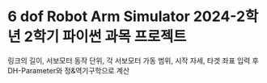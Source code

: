 6 dof Robot Arm Simulator
2024-2학년 2학기 파이썬 과목 프로젝트
=====================================
링크의 길이, 서보모터 동작 단위, 각 서보모터 가동 범위, 시작 자세, 타겟 좌표 입력 후
DH-Parameter와 정&역기구학으로 계산

